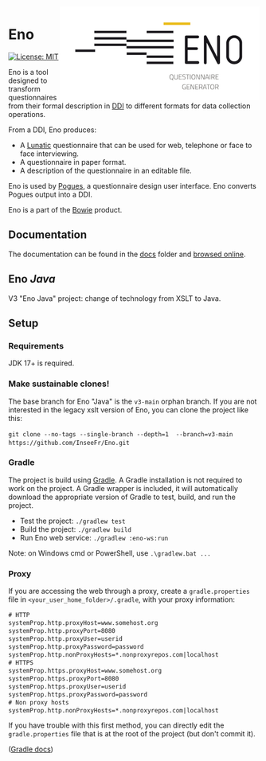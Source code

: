<img style="float: right;" src="logo/eno-logo.png" alt="Eno logo"/>

# Eno

[![License: MIT](https://img.shields.io/badge/License-MIT-blue.svg)](https://opensource.org/licenses/MIT)

Eno is a tool designed to transform questionnaires from their formal description in [DDI](https://ddialliance.org/) to different formats for data collection operations.

From a DDI, Eno produces:

- A [Lunatic](https://github.com/InseeFr/Lunatic) questionnaire that can be used for web, telephone or face to face interviewing.
- A questionnaire in paper format.
- A description of the questionnaire in an editable file.

Eno is used by [Pogues](https://github.com/InseeFr/Pogues), a questionnaire design user interface. Eno converts Pogues output into a DDI.

Eno is a part of the [Bowie](https://github.com/InseeFr/Bowie) product.

## Documentation

The documentation can be found in the [docs](./docs/en) folder and [browsed online](https://inseefr.github.io/Eno).

## Eno _Java_

V3 "Eno Java" project: change of technology from XSLT to Java.

## Setup

### Requirements

JDK 17+ is required.

### Make sustainable clones!

The base branch for Eno "Java" is the `v3-main` orphan branch. If you are not interested in the legacy xslt version of Eno, you can clone the project like this:

`git clone --no-tags --single-branch --depth=1  --branch=v3-main https://github.com/InseeFr/Eno.git`

### Gradle

The project is build using [Gradle](https://gradle.org/). 
A Gradle installation is not required to work on the project. 
A Gradle wrapper is included, it will automatically download the appropriate version of Gradle to test, build, and run the project.

- Test the project: `./gradlew test`
- Build the project: `./gradlew build`
- Run Eno web service: `./gradlew :eno-ws:run`

Note: on Windows cmd or PowerShell, use `.\gradlew.bat ...`

### Proxy

If you are accessing the web through a proxy, create a `gradle.properties` file in `<your_user_home_folder>/.gradle`, 
with your proxy information:

```
# HTTP
systemProp.http.proxyHost=www.somehost.org
systemProp.http.proxyPort=8080
systemProp.http.proxyUser=userid
systemProp.http.proxyPassword=password
systemProp.http.nonProxyHosts=*.nonproxyrepos.com|localhost
# HTTPS
systemProp.https.proxyHost=www.somehost.org
systemProp.https.proxyPort=8080
systemProp.https.proxyUser=userid
systemProp.https.proxyPassword=password
# Non proxy hosts
systemProp.http.nonProxyHosts=*.nonproxyrepos.com|localhost
```

If you have trouble with this first method, you can directly edit the `gradle.properties` file 
that is at the root of the project (but don't commit it).

([Gradle docs](https://docs.gradle.org/current/userguide/build_environment.html#sec:accessing_the_web_via_a_proxy))
